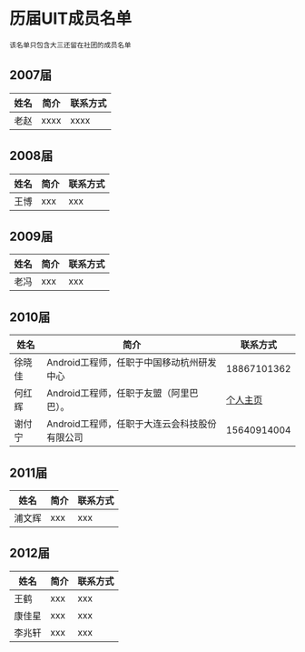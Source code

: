 # 历届UIT成员名单

`该名单只包含大三还留在社团的成员名单`

## 2007届

|   姓名   |   简介    |   联系方式   |
|----------|-----------|--------------|
|   老赵   |  xxxx   |   xxxx        |


## 2008届

|   姓名   |   简介    |   联系方式   |
|----------|-----------|--------------|
|   王博   |   xxx   |    xxx       |


## 2009届

|   姓名   |   简介    |   联系方式   |
|----------|-----------|--------------|
|   老冯   |   xxx   |    xxx       |


## 2010届

|   姓名   |   简介    |   联系方式   |
|----------|-----------|--------------|
|   徐晓佳   |   Android工程师，任职于中国移动杭州研发中心   |    18867101362       |
|   何红辉   |   Android工程师，任职于友盟（阿里巴巴）。   |    [个人主页](https://github.com/bboyfeiyu)      |
|   谢付宁   |   Android工程师，任职于大连云会科技股份有限公司   |    15640914004       |


## 2011届

|   姓名   |   简介    |   联系方式   |
|----------|-----------|--------------|
|   浦文辉   |   xxx   |    xxx       |



## 2012届

|   姓名   |   简介    |   联系方式   |
|----------|-----------|--------------|
|   王鹤   |   xxx   |    xxx       |
|   康佳星   |   xxx   |    xxx       |
|   李兆轩   |   xxx   |    xxx       |


